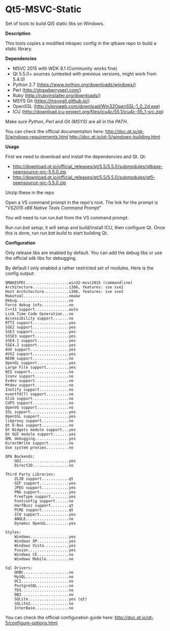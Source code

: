 # **Qt5-MSVC-Static**

Set of tools to build Qt5 static libs on Windows.

**Description**

This tools copies a modified mkspec config in the qtbase repo to build a static library.

**Dependencies**

 - MSVC 2015 with WDK 8.1 (Community works fine)
 - Qt 5.5.0+ sources (untested with previous versions, might work from 5.4.0)
 - Python 2.7 (https://www.python.org/downloads/windows/)
 - Perl (http://strawberryperl.com/)
 - Ruby (http://rubyinstaller.org/downloads/)
 - MSYS Git (https://msysgit.github.io/)
 - OpenSSL (http://slproweb.com/download/Win32OpenSSL-1_0_2d.exe)
 - ICU (http://download.icu-project.org/files/icu4c/55.1/icu4c-55_1-src.zip)

Make sure *Python*, *Perl* and *Git (MSYS)* are all in the *PATH*.

You can check the official documentation here: 
http://doc.qt.io/qt-5/windows-requirements.html
http://doc.qt.io/qt-5/windows-building.html

**Usage**

First we need to download and install the dependencies and Qt.
Qt: 
 - http://download.qt.io/official_releases/qt/5.5/5.5.0/submodules/qtbase-opensource-src-5.5.0.zip
 - http://download.qt.io/official_releases/qt/5.5/5.5.0/submodules/qt5-opensource-src-5.5.0.zip

Unzip these in the repo

Open a VS command prompt in the repo's root.
The link for the prompt is "*VS2015 x86 Native Tools Command Prompt*"

You will need to run *run.bat* from the VS command prompt.

Run *run.bat setup*, it will setup and build/install ICU, then configure Qt.
Once this is done, run *run.bat build* to start building Qt.

**Configuration**

Only release libs are enabled by default. 
You can add the debug libs or use the official sdk libs for debugging.

By default I only enabled a rather restricted set of modules.
Here is the config output:

    QMAKESPEC...................win32-msvc2015 (commandline)
    Architecture................i386, features: sse sse2
    Host Architecture...........i386, features: sse sse2
    Maketool....................nmake
    Debug.......................no
    Force debug info............no
    C++11 support...............auto
    Link Time Code Generation...no
    Accessibility support.......no
    RTTI support................yes
    SSE2 support................yes
    SSE3 support................yes
    SSSE3 support...............yes
    SSE4.1 support..............yes
    SSE4.2 support..............yes
    AVX support.................yes
    AVX2 support................yes
    NEON support................no
    OpenGL support..............yes
    Large File support..........yes
    NIS support.................no
    Iconv support...............no
    Evdev support...............no
    Mtdev support...............no
    Inotify support.............no
    eventfd(7) support..........no
    Glib support................no
    CUPS support................no
    OpenVG support..............no
    SSL support.................yes
    OpenSSL support.............yes
    libproxy support............no
    Qt D-Bus support............no
    Qt Widgets module support...yes
    Qt GUI module support.......yes
    QML debugging...............yes
    DirectWrite support.........no
    Use system proxies..........no
    
    QPA Backends:
        GDI.....................yes
        Direct2D................no
    
    Third Party Libraries:
        ZLIB support............qt
        GIF support.............yes
        JPEG support............yes
        PNG support.............yes
        FreeType support........yes
        Fontconfig support......no
        HarfBuzz support........qt
        PCRE support............qt
        ICU support.............yes
        ANGLE...................no
        Dynamic OpenGL..........yes
    
    Styles:
        Windows.................yes
        Windows XP..............yes
        Windows Vista...........yes
        Fusion..................yes
        Windows CE..............no
        Windows Mobile..........no
    
    Sql Drivers:
        ODBC....................no
        MySQL...................no
        OCI.....................no
        PostgreSQL..............no
        TDS.....................no
        DB2.....................no
        SQLite..................yes (qt)
        SQLite2.................no
        InterBase...............no

You can check the official configuration guide here:
http://doc.qt.io/qt-5/configure-options.html
